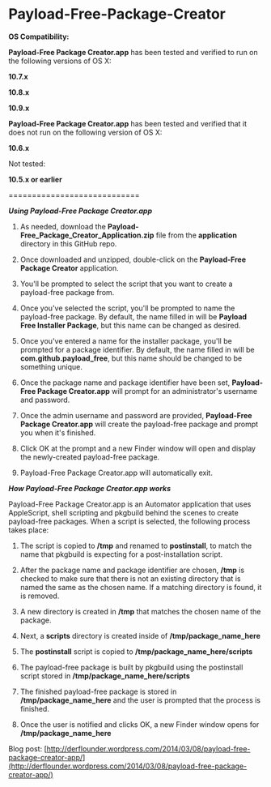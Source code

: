Payload-Free-Package-Creator
============================

**OS Compatibility:**

**Payload-Free Package Creator.app** has been tested and verified to run on the following versions of OS X:

**10.7.x**

**10.8.x**

**10.9.x**


**Payload-Free Package Creator.app** has been tested and verified that it does not run on the following version of OS X:

**10.6.x**


Not tested:

**10.5.x or earlier**

============================

***Using Payload-Free Package Creator.app***

1. As needed, download the **Payload-Free_Package_Creator_Application.zip** file from the **application** directory in this GitHub repo.

2. Once downloaded and unzipped, double-click on the **Payload-Free Package Creator** application.

3. You'll be prompted to select the script that you want to create a payload-free package from.

4. Once you've selected the script, you'll be prompted to name the payload-free package. By default, the name filled in will be **Payload Free Installer Package**, but this name can be changed as desired.

5. Once you've entered a name for the installer package, you'll be prompted for a package identifier. By default, the name filled in will be **com.github.payload_free**, but this name should be changed to be something unique.

6. Once the package name and package identifier have been set, **Payload-Free Package Creator.app** will prompt for an administrator's username and password.

7. Once the admin username and password are provided, **Payload-Free Package Creator.app** will create the payload-free package and prompt you when it's finished.

8. Click OK at the prompt and a new Finder window will open and display the newly-created payload-free package.

9. Payload-Free Package Creator.app will automatically exit.



***How Payload-Free Package Creator.app works***


Payload-Free Package Creator.app is an Automator application that uses AppleScript, shell scripting and pkgbuild behind the scenes to create payload-free packages. When a script is selected, the following process takes place:

1. The script is copied to **/tmp** and renamed to **postinstall**, to match the name that pkgbuild is expecting for a post-installation script.

2. After the package name and package identifier are chosen, **/tmp** is checked to make sure that there is not an existing directory that is named the same as the chosen name. If a matching directory is found, it is removed.

3. A new directory is created in **/tmp** that matches the chosen name of the package.

4. Next, a **scripts** directory is created inside of **/tmp/package_name_here**

5. The **postinstall** script is copied to **/tmp/package_name_here/scripts**

6. The payload-free package is built by pkgbuild using the postinstall script stored in **/tmp/package_name_here/scripts**

7. The finished payload-free package is stored in **/tmp/package_name_here** and the user is prompted that the process is finished.

8. Once the user is notified and clicks OK, a new Finder window opens for **/tmp/package_name_here**


Blog post: [http://derflounder.wordpress.com/2014/03/08/payload-free-package-creator-app/](http://derflounder.wordpress.com/2014/03/08/payload-free-package-creator-app/)